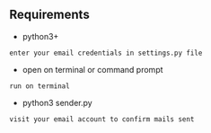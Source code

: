 ## Requirements
- python3+
```
enter your email credentials in settings.py file
```
- open on terminal or command prompt
```
run on terminal
```
- python3 sender.py
```
visit your email account to confirm mails sent
